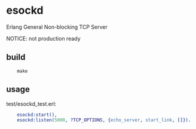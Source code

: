 # esockd

Erlang General Non-blocking TCP Server

NOTICE: not production ready

## build

```
	make
```

## usage

test/esockd_test.erl:

```erlang
    esockd:start(),
    esockd:listen(5000, ?TCP_OPTIONS, {echo_server, start_link, []}).
```

